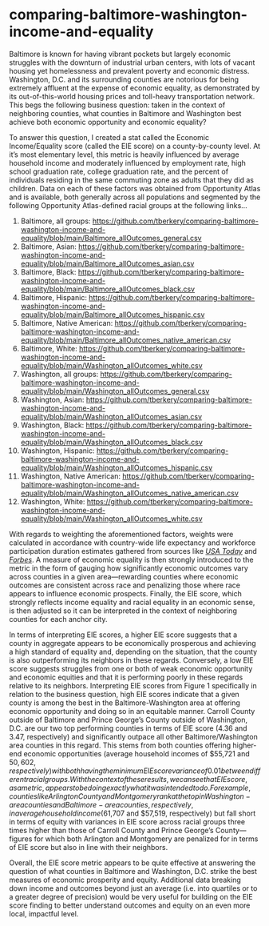 # comparing-baltimore-washington-income-and-equality


Baltimore is known for having vibrant pockets but largely economic struggles with the downturn of industrial urban centers, with lots of vacant housing yet homelessness and prevalent poverty and economic distress. Washington, D.C. and its surrounding counties are notorious for being extremely affluent at the expense of economic equality, as demonstrated by its out-of-this-world housing prices and toll-heavy transportation network. This begs the following business question: taken in the context of neighboring counties, what counties in Baltimore and Washington best achieve both economic opportunity and economic equality?

To answer this question, I created a stat called the Economic Income/Equality score (called the EIE score) on a county-by-county level. At it’s most elementary level, this metric is heavily influenced by average household income and moderately influenced by employment rate, high school graduation rate, college graduation rate, and the percent of individuals residing in the same commuting zone as adults that they did as children. Data on each of these factors was obtained from Opportunity Atlas and is available, both generally across all populations and segmented by the following Opportunity Atlas-defined racial groups at the following links...
1. Baltimore, all groups: https://github.com/tberkery/comparing-baltimore-washington-income-and-equality/blob/main/Baltimore_allOutcomes_general.csv
1. Baltimore, Asian: https://github.com/tberkery/comparing-baltimore-washington-income-and-equality/blob/main/Baltimore_allOutcomes_asian.csv
1. Baltimore, Black: https://github.com/tberkery/comparing-baltimore-washington-income-and-equality/blob/main/Baltimore_allOutcomes_black.csv
1. Baltimore, Hispanic: https://github.com/tberkery/comparing-baltimore-washington-income-and-equality/blob/main/Baltimore_allOutcomes_hispanic.csv
1. Baltimore, Native American: https://github.com/tberkery/comparing-baltimore-washington-income-and-equality/blob/main/Baltimore_allOutcomes_native_american.csv
1. Baltimore, White: https://github.com/tberkery/comparing-baltimore-washington-income-and-equality/blob/main/Washington_allOutcomes_white.csv
1. Washington, all groups: https://github.com/tberkery/comparing-baltimore-washington-income-and-equality/blob/main/Washington_allOutcomes_general.csv
1. Washington, Asian: https://github.com/tberkery/comparing-baltimore-washington-income-and-equality/blob/main/Washington_allOutcomes_asian.csv
1. Washington, Black: https://github.com/tberkery/comparing-baltimore-washington-income-and-equality/blob/main/Washington_allOutcomes_black.csv
1. Washington, Hispanic: https://github.com/tberkery/comparing-baltimore-washington-income-and-equality/blob/main/Washington_allOutcomes_hispanic.csv
1. Washington, Native American: https://github.com/tberkery/comparing-baltimore-washington-income-and-equality/blob/main/Washington_allOutcomes_native_american.csv
1. Washington, White: https://github.com/tberkery/comparing-baltimore-washington-income-and-equality/blob/main/Washington_allOutcomes_white.csv

With regards to weighting the aforementioned factors, weights were calculated in accordance with country-wide life expectancy and workforce participation duration estimates gathered from sources like [*USA Today*](https://www.usatoday.com/story/money/2020/12/24/cities-where-people-live-the-longest/115182590/) and [*Forbes*](https://www.forbes.com/feature/retirement-rules/#6abe24845d24). A measure of economic equality is then strongly introduced to the metric in the form of gauging how significantly economic outcomes vary across counties in a given area—rewarding counties where economic outcomes are consistent across race and penalizing those where race appears to influence economic prospects. Finally, the EIE score, which strongly reflects income equality and racial equality in an economic sense, is then adjusted so it can be interpreted in the context of neighboring counties for each anchor city. 

In terms of interpreting EIE scores, a higher EIE score suggests that a county in aggregate appears to be economically prosperous and achieving a high standard of equality and, depending on the situation, that the county is also outperforming its neighbors in these regards. Conversely, a low EIE score suggests struggles from one or both of weak economic opportunity and economic equities and that it is performing poorly in these regards relative to its neighbors. Interpreting EIE scores from Figure 1 specifically in relation to the business question, high EIE scores indicate that a given county is among the best in the Baltimore-Washington area at offering economic opportunity and doing so in an equitable manner. Carroll County outside of Baltimore and Prince George’s County outside of Washington, D.C. are our two top performing counties in terms of EIE score (4.36 and 3.47, respectively) and significantly outpace all other Baltimore/Washington area counties in this regard. This stems from both counties offering higher-end economic opportunities (average household incomes of $55,721 and $50,602, respectively) with both having the minimum EIE score variance of 0.01 between different racial groups. With the context of these results, we can see that EIE score, as a metric, appears to be doing exactly what it was intended to do. For example, counties like Arlington County and Montgomery rank at the top in Washington-area counties and Baltimore-area counties, respectively, in average household income ($61,707 and  $57,519, respectively) but fall short in terms of equity with variances in EIE score across racial groups three times higher than those of Carroll County and Prince George’s County—figures for which both Arlington and Montgomery are penalized for in terms of EIE score but also in line with their neighbors.

Overall, the EIE score metric appears to be quite effective at answering the question of what counties in Baltimore and Washington, D.C. strike the best measures of economic prosperity and equity. Additional data breaking down income and outcomes beyond just an average (i.e. into quartiles or to a greater degree of precision) would be very useful for building on the EIE score finding to better understand outcomes and equity on an even more local, impactful level.
